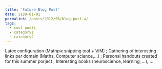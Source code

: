 ```yaml
---
title: 'Future Blog Post'
date: 2199-01-01
permalink: /posts/2012/08/blog-post-4/
tags:
  - cool posts
  - category1
  - category2
---
```


Latex configuration (Mathpix snipping tool + VIM) ; Gathering of interesting links per domain (Maths, Computer science,...) ; Personal handouts created for this summer porject ; Interesting books (neuroscience, learning, ...), ... 
